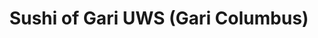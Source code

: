 ---
layout: place
title: Sushi of Gari UWS (Gari Columbus)
permalink: /new-york/new-york/sushi-of-gari-uws-gari-columbus.html
stateAbbr: NY
stateName: New York
cityName: New York
seo:
  type: restaurant
  links: https://www.sushiofgari.com/
place_id: ChIJRf0k0Y5YwokR7hh2IBTl3LY
photos:
  - name: >-
      places/ChIJRf0k0Y5YwokR7hh2IBTl3LY/photos/AeeoHcLMGI-YNaf_AKUmkrV3idZQi_Vj2AvuqbktFG3E5E_lQ8aHdBBAx_r7L9T6C5XZ0Hs06HUakh-pwIy4ZlogVtGG8Y6T5oVkvLMMJvb-rHBli42mxHnvGkbY5Wwj-37i7DukfA17I--J-Jrrp982m8Wd_08ITfg0jFcSBkun05L1LbrWmQDmA0s5sXckONx6rHad-ITS-6so19OmUK9sMr9lSkZrbquNphsBEsmSmbJUyHATCUeWrwUoI878v9cOH0DJ2qvvcdnms9Pd-SBCfUr4s6QvZse55ydJ_nQfhLvwEA
    widthPx: 4256
    heightPx: 2832
    authorAttributions:
      - displayName: Sushi of Gari UWS (Gari Columbus)
        uri: https://maps.google.com/maps/contrib/114663708796598387293
        photoUri: >-
          https://lh3.googleusercontent.com/a-/ALV-UjUqs4RwAJAwcWXw6HCqqKfvVWpfXVdgfZ5d7yFX-TdM92apN5o=s100-p-k-no-mo
    flagContentUri: >-
      https://www.google.com/local/imagery/report/?cb_client=maps_api_places.places_api&image_key=!1e10!2sAF1QipOkg5VSf49f67ZKr0Wkd-t8su1PIpEGLbKcBN8h&hl=en-US
    googleMapsUri: >-
      https://www.google.com/maps/place//data=!3m4!1e2!3m2!1sAF1QipOkg5VSf49f67ZKr0Wkd-t8su1PIpEGLbKcBN8h!2e10!4m2!3m1!1s0x89c2588ed124fd45:0xb6dce514207618ee
  - name: >-
      places/ChIJRf0k0Y5YwokR7hh2IBTl3LY/photos/AeeoHcKQoA9Oq9f4OJkDiwH_ep8IH8SNL8XlrchJFYnv-27_QusqfKzDprUEKg3SQg1RITAS1l6rIIRekoHUijAxOgV7tIhPo98k0UYSFXuYX8OFFpzEKQbZL7Kpc9h1JdGqWAzqL0K20AReX4sIHvwuQDtKH7ezIY8ul7yQ1qa_y_QPe-xbBW56zvTKu0QSX3BBSYY4Ze7MN8YQp4zaFK3UFx7rmcDVR7nEwQh-nuE8_6RlDP_s8ymjw9eEuN4NerektfBXqkUTUUk_dGAEV_p0dy4nZEGqhZtuSdqnKKpIv_hC7g
    widthPx: 4800
    heightPx: 3200
    authorAttributions:
      - displayName: Sushi of Gari UWS (Gari Columbus)
        uri: https://maps.google.com/maps/contrib/114663708796598387293
        photoUri: >-
          https://lh3.googleusercontent.com/a-/ALV-UjUqs4RwAJAwcWXw6HCqqKfvVWpfXVdgfZ5d7yFX-TdM92apN5o=s100-p-k-no-mo
    flagContentUri: >-
      https://www.google.com/local/imagery/report/?cb_client=maps_api_places.places_api&image_key=!1e10!2sAF1QipPzW0xKwFR1eHzjEynbzOosAQjHHhEAvft0BqPf&hl=en-US
    googleMapsUri: >-
      https://www.google.com/maps/place//data=!3m4!1e2!3m2!1sAF1QipPzW0xKwFR1eHzjEynbzOosAQjHHhEAvft0BqPf!2e10!4m2!3m1!1s0x89c2588ed124fd45:0xb6dce514207618ee
  - name: >-
      places/ChIJRf0k0Y5YwokR7hh2IBTl3LY/photos/AeeoHcKPOlYw_eGQjdjqgIzHEZhF-tMjnowVlP6qVQn6LmmWJtpCefQcYdKWvwhQhqmMP_G5gJnE4Q4UtmGTQGi8l_pRCtt-QbspaAIHv61HbDTlSean_ScphHujRoobj5PiSdl3uukOasJ1e1BUv8FIOoJEj6OFava_rSJJGom_TofUlgUiRVP7sRqEE3IHdnrjAmbC20NIdDQyV9WSSbyHSlpfUfr2Fr0Ad2n8lnrnd5PlSoOuCwWyW6eiYo0ycGQvC-oYn3Kf4HI6vI_oCxquY3uQlw-z2CAF-wYXphS9990zMCJENbuIEn5eaF_MAdC-KbIwzIyGzNVwbyVLA22lNWgiTgWFky59DowpyrbiByfrJ_GyIeaLZJnum8iMWUw3CeDZe9D2anfhfogz0AoL36PkzqLbLyYqFgpSufdn0hW4zA
    widthPx: 2889
    heightPx: 2088
    authorAttributions:
      - displayName: eric yao
        uri: https://maps.google.com/maps/contrib/118014977860554301223
        photoUri: >-
          https://lh3.googleusercontent.com/a-/ALV-UjVRn-ZTlxD_hsC43sJKZog232ndoEULj3H1YUjPdmr6PzQKwpY=s100-p-k-no-mo
    flagContentUri: >-
      https://www.google.com/local/imagery/report/?cb_client=maps_api_places.places_api&image_key=!1e10!2sCIHM0ogKEICAgICLi4urUA&hl=en-US
    googleMapsUri: >-
      https://www.google.com/maps/place//data=!3m4!1e2!3m2!1sCIHM0ogKEICAgICLi4urUA!2e10!4m2!3m1!1s0x89c2588ed124fd45:0xb6dce514207618ee
  - name: >-
      places/ChIJRf0k0Y5YwokR7hh2IBTl3LY/photos/AeeoHcIoMlUohhGFIBi68SkPvAPg448j7zsjIHxMqV9am9LDOkp05yJTyBISjPdOMEFihxAntiv_9NC_vxs3oAqgsh10vzEChF8UbYxtaHpnIhvgzO_aeY_7_UWiaW2MROml8zWd2oyFlvHtZRF2kfXNJh-he48gvW7q_Ft4CwN-YC6eInNnxhLWaKYg4ahWjWuSwpJaO9HoNnraMol6K9CNeGJnAYzSAA11UYa2K8Mdq8ViFk3R1W1hwXRN-d-TVCLrwlNdoNBBzsFiD_1XjNQgc8WO4scvZOr3FUhZtIMQm4UNsw
    widthPx: 1920
    heightPx: 1280
    authorAttributions:
      - displayName: Sushi of Gari UWS (Gari Columbus)
        uri: https://maps.google.com/maps/contrib/114663708796598387293
        photoUri: >-
          https://lh3.googleusercontent.com/a-/ALV-UjUqs4RwAJAwcWXw6HCqqKfvVWpfXVdgfZ5d7yFX-TdM92apN5o=s100-p-k-no-mo
    flagContentUri: >-
      https://www.google.com/local/imagery/report/?cb_client=maps_api_places.places_api&image_key=!1e10!2sAF1QipMqR2yJzeE0qumIvO-JHtZ3xuyfvqryqxfmInme&hl=en-US
    googleMapsUri: >-
      https://www.google.com/maps/place//data=!3m4!1e2!3m2!1sAF1QipMqR2yJzeE0qumIvO-JHtZ3xuyfvqryqxfmInme!2e10!4m2!3m1!1s0x89c2588ed124fd45:0xb6dce514207618ee
  - name: >-
      places/ChIJRf0k0Y5YwokR7hh2IBTl3LY/photos/AeeoHcJZ0TOCjXxPy08lSbWrdMEMXDU09-8u-5lz_y6HfbCsowuhlcv_XfYniZxDySfx7nIAflQuhmFWGufcTXb8N1mHXIaZ5EsgA5IyvUIhGyE-3ZPLu1HdGjhCYukHuhiRKp474u5wRZv2lT2cu56JCyt3jVLeZ-VDKztPbm1mKjabgOxQlYMxfnDEd1JmKFWrQS2uV1v383XziTWCEICsvnDTmds2QWZCyhpZT0HKfDGIf-TbKJBI9HDWD-CR1dzswZQexoE5xdxtBHonScaDVD3mNGT7V7k8JUkYmC-6CH7HlUY8XfIo_oF6jkCdhAKuC7oIIk2DoVocbJdzFFjYyF-5x2pXvbmd5d6nUHbnEKo8cbqw79E41sramebAkF68onQZ0GLiw07BmSLLJ9j9cDw9aEtcWgm0v35FW_BOKU9OwmOX
    widthPx: 3600
    heightPx: 4800
    authorAttributions:
      - displayName: Zo
        uri: https://maps.google.com/maps/contrib/100727195064938544445
        photoUri: >-
          https://lh3.googleusercontent.com/a-/ALV-UjVQf8jn_QQFVeV6ScENZIDrWNvJ9inR6j_5c7OXDv2jymwz2sdbpw=s100-p-k-no-mo
    flagContentUri: >-
      https://www.google.com/local/imagery/report/?cb_client=maps_api_places.places_api&image_key=!1e10!2sCIHM0ogKEICAgID_497n3QE&hl=en-US
    googleMapsUri: >-
      https://www.google.com/maps/place//data=!3m4!1e2!3m2!1sCIHM0ogKEICAgID_497n3QE!2e10!4m2!3m1!1s0x89c2588ed124fd45:0xb6dce514207618ee
  - name: >-
      places/ChIJRf0k0Y5YwokR7hh2IBTl3LY/photos/AeeoHcJ-OmhBiViTlK_pukxKQf-RCv_X3hunin4kqd9oorJfo4rPwTg_9D3QwWXQVPNs9vq5wD6wN3RacD4wkdQickrIJylSf3tDM0t3lWp9UK4CzXVV9JB3YS8LxHgo-Fgz2WaMXuoUj-j53LCcDLCA4vwEOWfS_sOkjZNX7UwmHnSy5Yqms3DVci3_xmlfS_r-kLO6OBlFfgLeviLczITueIkyEMdt-UJFYYQJXrSa0F8l_vpW-7tqVOOy0JiuOyDeKbg7d2G-LUKMhlsMvlslVORUS1RFbmejrU9G0kdcOeMbZA
    widthPx: 1920
    heightPx: 1279
    authorAttributions:
      - displayName: Sushi of Gari UWS (Gari Columbus)
        uri: https://maps.google.com/maps/contrib/114663708796598387293
        photoUri: >-
          https://lh3.googleusercontent.com/a-/ALV-UjUqs4RwAJAwcWXw6HCqqKfvVWpfXVdgfZ5d7yFX-TdM92apN5o=s100-p-k-no-mo
    flagContentUri: >-
      https://www.google.com/local/imagery/report/?cb_client=maps_api_places.places_api&image_key=!1e10!2sAF1QipORf8OvKJRHkAWr6mdX_lLoEWsvkk2kSZ8M6E7S&hl=en-US
    googleMapsUri: >-
      https://www.google.com/maps/place//data=!3m4!1e2!3m2!1sAF1QipORf8OvKJRHkAWr6mdX_lLoEWsvkk2kSZ8M6E7S!2e10!4m2!3m1!1s0x89c2588ed124fd45:0xb6dce514207618ee
  - name: >-
      places/ChIJRf0k0Y5YwokR7hh2IBTl3LY/photos/AeeoHcKp0zmfUvFCShpluAmt4YUvlfA0ge2ojmO8AGZNkywBbxcyyy_mCJycof_flFgj_SYtMy4AYoi_hLasxAxxVqpHUIdet_Ijcd4wTOaYTuCnKMtDKtyJS6uq-blbmew1wcO5a8WZaEBLaHQlYBhgdp6qrQSunshCxl1oOzZLk4grSipv0SeFEsK21tNKkELije7_CsTJr6G26ji-dsCVTBryetJ59R8MghjTMEV3F3bSNjd7kjzi_Tu8Cq5d0EbhxAO-lRx-v5JDVfBqGYwbucXmbVA9hhIhRU5ZAKwUlva5xuExAbHkp6ulZJc9tTz7n-mEJfN92x1XSP-yUwXmEYexS-rBamKTpcMPH5Cd7W_TajUMhhBOKDiqGRZ5MM_WhwprbNIYC_MO0QlWp6otLjslVo25lQyHQjTYYXyzXLq_6w
    widthPx: 3990
    heightPx: 2722
    authorAttributions:
      - displayName: A R
        uri: https://maps.google.com/maps/contrib/111284359176118678160
        photoUri: >-
          https://lh3.googleusercontent.com/a-/ALV-UjVsXReEujsp6b6jjTiRXAPLSJY_at9K9IORl7fprgzUz2IwSVl8Fg=s100-p-k-no-mo
    flagContentUri: >-
      https://www.google.com/local/imagery/report/?cb_client=maps_api_places.places_api&image_key=!1e10!2sCIHM0ogKEICAgIDLvZijEw&hl=en-US
    googleMapsUri: >-
      https://www.google.com/maps/place//data=!3m4!1e2!3m2!1sCIHM0ogKEICAgIDLvZijEw!2e10!4m2!3m1!1s0x89c2588ed124fd45:0xb6dce514207618ee
  - name: >-
      places/ChIJRf0k0Y5YwokR7hh2IBTl3LY/photos/AeeoHcL5JK-gj8JuVHV4N1yNdPhOdHeMAKaoJ-TwQyqZbAsVNfmZ8hkDALqpR08CTNHyZD2Z5XTX1Y7gAgxIVQfY9GIN_D9c5VULJeCoc1WrzgT_JokQP73heKHMrfba26cOgLG4tWqqfqju2EDJUwG3bCiAznMHCyHEymXk1dnyemOoGITZsVqgZK3or0kg_SyDbs_YSw26qa7EIfTmEitOd3n5uV8oHJVnRGHrKv8O3Xlgna_f51HYERhaIEgWbFNOLufgFLSuaWn-8kv1mxok-07T5n1Sj2w98h0-xs2SApRX5Oia-zlW-PfJLuzSPn3p5QzSt9hsDzw6DIDh00hCrE_6NfAnfgQFbVdaRnVLMq0TJCleHn5LQGSWRNMNLcVF1YZimVugnhGrDtNQ5iWtRuZqWLFYvlLKjYRKQZ5vuGfFzw
    widthPx: 3024
    heightPx: 4032
    authorAttributions:
      - displayName: Steven Buchbinder
        uri: https://maps.google.com/maps/contrib/113816940528446301194
        photoUri: >-
          https://lh3.googleusercontent.com/a-/ALV-UjWSTQELSTwqJ-LFceSc_klY7VYQUZti16_bdUyxLppLwqC40L68=s100-p-k-no-mo
    flagContentUri: >-
      https://www.google.com/local/imagery/report/?cb_client=maps_api_places.places_api&image_key=!1e10!2sCIHM0ogKEICAgIC6z5CKBA&hl=en-US
    googleMapsUri: >-
      https://www.google.com/maps/place//data=!3m4!1e2!3m2!1sCIHM0ogKEICAgIC6z5CKBA!2e10!4m2!3m1!1s0x89c2588ed124fd45:0xb6dce514207618ee
  - name: >-
      places/ChIJRf0k0Y5YwokR7hh2IBTl3LY/photos/AeeoHcKclszMWUmzxVJLoSJySGRmsoj7MWi2lWwRJTbUwxtbWHbHQ_96QcMkf_HC_Qbay21Ua0MRHgFYc3-xtjM0Gv0LL0ZDcBQ_anHTucFEkGCA2AVMb0-XpJmR_IeuwVtSRg7RqBAes0Asqx5nZvZbMnPEDA1iC99zN7_K4mSwCyc0cdxTqTvF-kbyG4OaWauS--E7D4DMyhaxhFVRywvsuWRmACw89iJosP7-Zvw0tzeX8pJSFSvLNa3UOw5zQl2vj_nK1T69A9rwRLgzt5Xj2pjYPzYLrB0gISvF2ReJeFkM3YTX6FphqRacLHuzTzmGBq6AUMHBfpzb6JJsSys86gb6bs48gdbcwTFvSMVEEMpZjJ3ymBCr0WAKRpCndtdY_MWj7IEpe9OcGctw5_CA_3TYQXkOnqkFieuzLYhMEhc9S7s
    widthPx: 3600
    heightPx: 4800
    authorAttributions:
      - displayName: Monika Philippides
        uri: https://maps.google.com/maps/contrib/100205851087346806929
        photoUri: >-
          https://lh3.googleusercontent.com/a/ACg8ocI9gUYmO4jjesC8MedcI5fisMm_o3SXVJtQbbqBM_JxNtq6zg=s100-p-k-no-mo
    flagContentUri: >-
      https://www.google.com/local/imagery/report/?cb_client=maps_api_places.places_api&image_key=!1e10!2sCIHM0ogKEICAgICv7PWfxwE&hl=en-US
    googleMapsUri: >-
      https://www.google.com/maps/place//data=!3m4!1e2!3m2!1sCIHM0ogKEICAgICv7PWfxwE!2e10!4m2!3m1!1s0x89c2588ed124fd45:0xb6dce514207618ee
  - name: >-
      places/ChIJRf0k0Y5YwokR7hh2IBTl3LY/photos/AeeoHcLK-e4ghfUSccwUKUHiowFysXtEciOe8Vsy0RlViQau4c7mdpVO1_Z2oFvjpQz-u9sOAktJiGVfOXhXRJzI0Dmbc6rdZXD8lHsmSIMeUwInogzfhj2qXAu9M3wI186B737KZOiDRRL80ISKwZ9p9dekSf_2QmOI2QGI8ALVsGm5boE_JoTtMbcZRh4-bg26Bghcw5iZfngK5N1dr-ydcdWbiVwl0KwKHOEpsxZSXL7-8VlY4Sxjxk5h_41ZVYUfCKruChpZhpE-auuoesTC7YafGPVBK8HZKnus-vLLNUNjow
    widthPx: 1920
    heightPx: 1279
    authorAttributions:
      - displayName: Sushi of Gari UWS (Gari Columbus)
        uri: https://maps.google.com/maps/contrib/114663708796598387293
        photoUri: >-
          https://lh3.googleusercontent.com/a-/ALV-UjUqs4RwAJAwcWXw6HCqqKfvVWpfXVdgfZ5d7yFX-TdM92apN5o=s100-p-k-no-mo
    flagContentUri: >-
      https://www.google.com/local/imagery/report/?cb_client=maps_api_places.places_api&image_key=!1e10!2sAF1QipON6nEbbhp2NR6LtGGCLqiDKP3wZBMVPtOIFiZB&hl=en-US
    googleMapsUri: >-
      https://www.google.com/maps/place//data=!3m4!1e2!3m2!1sAF1QipON6nEbbhp2NR6LtGGCLqiDKP3wZBMVPtOIFiZB!2e10!4m2!3m1!1s0x89c2588ed124fd45:0xb6dce514207618ee
address: 370 Columbus Ave, New York, NY 10024, USA
street: 370 Columbus Ave
city: New York
state: NY
zip: '10024'
country: USA
neighborhood: null
latitude: '40.781171'
longitude: '-73.976340'
accessibility_options:
  wheelchairAccessibleParking: false
  wheelchairAccessibleEntrance: true
  wheelchairAccessibleRestroom: true
  wheelchairAccessibleSeating: true
business_status: OPERATIONAL
name: Sushi of Gari UWS (Gari Columbus)
google_maps_links:
  directionsUri: >-
    https://www.google.com/maps/dir//''/data=!4m7!4m6!1m1!4e2!1m2!1m1!1s0x89c2588ed124fd45:0xb6dce514207618ee!3e0
  placeUri: https://maps.google.com/?cid=13176658484385945838
  writeAReviewUri: >-
    https://www.google.com/maps/place//data=!4m3!3m2!1s0x89c2588ed124fd45:0xb6dce514207618ee!12e1
  reviewsUri: >-
    https://www.google.com/maps/place//data=!4m4!3m3!1s0x89c2588ed124fd45:0xb6dce514207618ee!9m1!1b1
  photosUri: >-
    https://www.google.com/maps/place//data=!4m3!3m2!1s0x89c2588ed124fd45:0xb6dce514207618ee!10e5
primary_type: Sushi Restaurant
opening_hours:
  regular: null
  current: null
secondary_opening_hours:
  regular:
    weekdayDescriptions: null
    type: null
  current:
    weekdayDescriptions: null
    type: null
phone: (212) 362-4816
price_level: PRICE_LEVEL_VERY_EXPENSIVE
price_range: $100 &ndash; & up
rating: '4.5'
rating_count: 0
website: https://www.sushiofgari.com/
description: >-
  Experience the Finer Points$$$Sushi of Gari UWS in New York, NY, stands out as
  a refined spot for sushi lovers seeking high-quality Japanese cuisine in an
  elegant atmosphere. This upscale venue specializes in omakase dining, where
  expertly crafted dishes highlight fresh ingredients and creative
  presentations, paired with a selection of sake, beer, and wine to enhance the
  meal. The minimalist design creates an intimate setting that's perfect for
  enjoying top-rated sushi options, making it a go-to choice for those exploring
  the best sushi restaurants in the area. Accessibility features like
  wheelchair-friendly entrances and seating add to the welcoming vibe, ensuring
  a comfortable visit for all. With its focus on authentic flavors and
  thoughtful details, it's an ideal destination for anyone craving premium
  Japanese fare nearby.
generative_summary: >-
  Experience the Finer Points$$$Sushi of Gari UWS in New York, NY, stands out as
  a refined spot for sushi lovers seeking high-quality Japanese cuisine in an
  elegant atmosphere. This upscale venue specializes in omakase dining, where
  expertly crafted dishes highlight fresh ingredients and creative
  presentations, paired with a selection of sake, beer, and wine to enhance the
  meal. The minimalist design creates an intimate setting that's perfect for
  enjoying top-rated sushi options, making it a go-to choice for those exploring
  the best sushi restaurants in the area. Accessibility features like
  wheelchair-friendly entrances and seating add to the welcoming vibe, ensuring
  a comfortable visit for all. With its focus on authentic flavors and
  thoughtful details, it's an ideal destination for anyone craving premium
  Japanese fare nearby.
generative_disclosure: Summarized by AI using the Grok-3-Mini model.
reviews:
  - name: >-
      places/ChIJRf0k0Y5YwokR7hh2IBTl3LY/reviews/ChZDSUhNMG9nS0VJQ0FnSURfOU5TMlpREAE
    relativePublishTimeDescription: 2 months ago
    rating: 5
    text:
      text: >-
        The Chicken Teriyaki was perfectly cooked—definitely among the best I’ve
        had. The "Sushi Regular," with eight pieces of sushi and one tuna roll,
        was fresh and flavorful, though the wasabi inside was a bit unexpected.
        The seaweed salad was delicious and beautifully presented.

        We were treated to complimentary Konacha tea, though I would have
        preferred it to be served during the meal rather than at the end. The
        service was attentive, and the ambiance was cozy, enhanced by beautiful
        wall art. The only downside was the limited dessert menu.
      languageCode: en
    originalText:
      text: >-
        The Chicken Teriyaki was perfectly cooked—definitely among the best I’ve
        had. The "Sushi Regular," with eight pieces of sushi and one tuna roll,
        was fresh and flavorful, though the wasabi inside was a bit unexpected.
        The seaweed salad was delicious and beautifully presented.

        We were treated to complimentary Konacha tea, though I would have
        preferred it to be served during the meal rather than at the end. The
        service was attentive, and the ambiance was cozy, enhanced by beautiful
        wall art. The only downside was the limited dessert menu.
      languageCode: en
    authorAttribution:
      displayName: Olga NYC
      uri: https://www.google.com/maps/contrib/108238955784398079607/reviews
      photoUri: >-
        https://lh3.googleusercontent.com/a-/ALV-UjUREE0Bm_Xg-EjEAhosz4S3gYap58MLiaAVt3AS-YR_4wXQ9_bW=s128-c0x00000000-cc-rp-mo-ba4
    publishTime: '2025-01-22T01:43:55.776723Z'
    flagContentUri: >-
      https://www.google.com/local/review/rap/report?postId=ChZDSUhNMG9nS0VJQ0FnSURfOU5TMlpREAE&d=17924085&t=1
    googleMapsUri: >-
      https://www.google.com/maps/reviews/data=!4m6!14m5!1m4!2m3!1sChZDSUhNMG9nS0VJQ0FnSURfOU5TMlpREAE!2m1!1s0x89c2588ed124fd45:0xb6dce514207618ee
  - name: >-
      places/ChIJRf0k0Y5YwokR7hh2IBTl3LY/reviews/ChdDSUhNMG9nS0VJQ0FnSURfNDk3bjdRRRAB
    relativePublishTimeDescription: 2 months ago
    rating: 5
    text:
      text: >-
        Beautiful and delicate food, beautiful balanced flavours and authentic.
        Some of the most tender and tasty outside of Japan.


        Cannot understand the negative reviews other than to think they don’t
        know what good quality Japanese food is.
      languageCode: en
    originalText:
      text: >-
        Beautiful and delicate food, beautiful balanced flavours and authentic.
        Some of the most tender and tasty outside of Japan.


        Cannot understand the negative reviews other than to think they don’t
        know what good quality Japanese food is.
      languageCode: en
    authorAttribution:
      displayName: Zo
      uri: https://www.google.com/maps/contrib/100727195064938544445/reviews
      photoUri: >-
        https://lh3.googleusercontent.com/a-/ALV-UjVQf8jn_QQFVeV6ScENZIDrWNvJ9inR6j_5c7OXDv2jymwz2sdbpw=s128-c0x00000000-cc-rp-mo-ba3
    publishTime: '2025-01-26T19:31:28.960493Z'
    flagContentUri: >-
      https://www.google.com/local/review/rap/report?postId=ChdDSUhNMG9nS0VJQ0FnSURfNDk3bjdRRRAB&d=17924085&t=1
    googleMapsUri: >-
      https://www.google.com/maps/reviews/data=!4m6!14m5!1m4!2m3!1sChdDSUhNMG9nS0VJQ0FnSURfNDk3bjdRRRAB!2m1!1s0x89c2588ed124fd45:0xb6dce514207618ee
  - name: >-
      places/ChIJRf0k0Y5YwokR7hh2IBTl3LY/reviews/ChZDSUhNMG9nS0VJQ0FnSURMdlppakF3EAE
    relativePublishTimeDescription: 9 months ago
    rating: 5
    text:
      text: >-
        We have dined at Sushi of Gari on the Upper West Side twice, once in the
        restaurant a long time ago, and then again for takeout tonight. The
        sushi has been great on both occasions. It's not my favorite Japanese in
        Manhattan, but along with Sushi Yasaka, it is definitely the best
        Japanese cuisine on the Upper West Side. Gari is the more formal
        experience while Sushi Yasaka is more laid back. Both places are great.
      languageCode: en
    originalText:
      text: >-
        We have dined at Sushi of Gari on the Upper West Side twice, once in the
        restaurant a long time ago, and then again for takeout tonight. The
        sushi has been great on both occasions. It's not my favorite Japanese in
        Manhattan, but along with Sushi Yasaka, it is definitely the best
        Japanese cuisine on the Upper West Side. Gari is the more formal
        experience while Sushi Yasaka is more laid back. Both places are great.
      languageCode: en
    authorAttribution:
      displayName: A R
      uri: https://www.google.com/maps/contrib/111284359176118678160/reviews
      photoUri: >-
        https://lh3.googleusercontent.com/a-/ALV-UjVsXReEujsp6b6jjTiRXAPLSJY_at9K9IORl7fprgzUz2IwSVl8Fg=s128-c0x00000000-cc-rp-mo-ba8
    publishTime: '2024-06-29T23:03:06.811698Z'
    flagContentUri: >-
      https://www.google.com/local/review/rap/report?postId=ChZDSUhNMG9nS0VJQ0FnSURMdlppakF3EAE&d=17924085&t=1
    googleMapsUri: >-
      https://www.google.com/maps/reviews/data=!4m6!14m5!1m4!2m3!1sChZDSUhNMG9nS0VJQ0FnSURMdlppakF3EAE!2m1!1s0x89c2588ed124fd45:0xb6dce514207618ee
  - name: >-
      places/ChIJRf0k0Y5YwokR7hh2IBTl3LY/reviews/ChZDSUhNMG9nS0VJQ0FnSURGeGV6UUpBEAE
    relativePublishTimeDescription: a year ago
    rating: 4
    text:
      text: >-
        *Okay granted this is partially our fault buttttt - we asked the waiter
        for a recommendation for sake. The waiter provided us 3 small samples to
        try but he did not offer to share the price of the bottle nor did we
        ask. When the bill came, we found out it cost us $220!!! I felt like
        this was dishonest and put a damper on our otherwise wonderful meal.

        Ambiance (5/5): The establishment is pretty small but very organized and
        neat, clean, and welcoming! We were seated next to the chef's table and
        loved watching the preparation right in front of our eyes. The chefs
        worked together seamlessly to prepare the various dishes with special
        garnishes, sauces, and presentation.

        Service (4/5): We were warmly greeted at the door. Warm towels for
        wiping at the beginning of the meal and during the middle course.

        He went out of his way to ask us in advance if we wanted a birthday
        dessert since there was only 2 left in the back so he could reserve it.
        They came out with a sparkler candle for us! Free green tea with the
        dessert.

        Food (5/5): We chose the combo omakase for $180 (4 sashimi & 8 sushi).
        Every single dish was fresh and delicious! Presentation was exceptional
        and the tastes were infused with art.
      languageCode: en
    originalText:
      text: >-
        *Okay granted this is partially our fault buttttt - we asked the waiter
        for a recommendation for sake. The waiter provided us 3 small samples to
        try but he did not offer to share the price of the bottle nor did we
        ask. When the bill came, we found out it cost us $220!!! I felt like
        this was dishonest and put a damper on our otherwise wonderful meal.

        Ambiance (5/5): The establishment is pretty small but very organized and
        neat, clean, and welcoming! We were seated next to the chef's table and
        loved watching the preparation right in front of our eyes. The chefs
        worked together seamlessly to prepare the various dishes with special
        garnishes, sauces, and presentation.

        Service (4/5): We were warmly greeted at the door. Warm towels for
        wiping at the beginning of the meal and during the middle course.

        He went out of his way to ask us in advance if we wanted a birthday
        dessert since there was only 2 left in the back so he could reserve it.
        They came out with a sparkler candle for us! Free green tea with the
        dessert.

        Food (5/5): We chose the combo omakase for $180 (4 sashimi & 8 sushi).
        Every single dish was fresh and delicious! Presentation was exceptional
        and the tastes were infused with art.
      languageCode: en
    authorAttribution:
      displayName: Steph W
      uri: https://www.google.com/maps/contrib/102088329469336680236/reviews
      photoUri: >-
        https://lh3.googleusercontent.com/a-/ALV-UjVjAH5WNOf_h3_BH0KlKjET7LTyUKSxv1SpA76Q3zmGwnJktVw=s128-c0x00000000-cc-rp-mo-ba6
    publishTime: '2023-11-08T17:05:47.527110Z'
    flagContentUri: >-
      https://www.google.com/local/review/rap/report?postId=ChZDSUhNMG9nS0VJQ0FnSURGeGV6UUpBEAE&d=17924085&t=1
    googleMapsUri: >-
      https://www.google.com/maps/reviews/data=!4m6!14m5!1m4!2m3!1sChZDSUhNMG9nS0VJQ0FnSURGeGV6UUpBEAE!2m1!1s0x89c2588ed124fd45:0xb6dce514207618ee
  - name: >-
      places/ChIJRf0k0Y5YwokR7hh2IBTl3LY/reviews/ChdDSUhNMG9nS0VJQ0FnSUNMaTR1cjRBRRAB
    relativePublishTimeDescription: 9 months ago
    rating: 5
    text:
      text: >-
        After nearly 20 years, Gari remains one of our family’s favorite omakase
        places! The fresh fishes, their rice and unique sauces make Gari’s sushi
        among the best. Service is impeccable.
      languageCode: en
    originalText:
      text: >-
        After nearly 20 years, Gari remains one of our family’s favorite omakase
        places! The fresh fishes, their rice and unique sauces make Gari’s sushi
        among the best. Service is impeccable.
      languageCode: en
    authorAttribution:
      displayName: eric yao
      uri: https://www.google.com/maps/contrib/118014977860554301223/reviews
      photoUri: >-
        https://lh3.googleusercontent.com/a-/ALV-UjVRn-ZTlxD_hsC43sJKZog232ndoEULj3H1YUjPdmr6PzQKwpY=s128-c0x00000000-cc-rp-mo-ba4
    publishTime: '2024-06-23T03:45:40.473725Z'
    flagContentUri: >-
      https://www.google.com/local/review/rap/report?postId=ChdDSUhNMG9nS0VJQ0FnSUNMaTR1cjRBRRAB&d=17924085&t=1
    googleMapsUri: >-
      https://www.google.com/maps/reviews/data=!4m6!14m5!1m4!2m3!1sChdDSUhNMG9nS0VJQ0FnSUNMaTR1cjRBRRAB!2m1!1s0x89c2588ed124fd45:0xb6dce514207618ee
review_summary: >-
  Insights from Recent Feedback$$$Visitors often rave about the fresh and
  flavorful sushi at this New York spot, highlighting how the creative twists on
  traditional rolls make every bite memorable and satisfying. Many appreciate
  the attentive service and cozy ambiance that elevate the overall dining
  experience, turning a simple meal into something special. While some mention
  occasional surprises like higher-than-expected prices for drinks, the general
  consensus is that the quality of the food more than makes up for it, with
  authentic tastes that rival the best in the city. Folks enjoy the variety of
  options, from omakase selections to sides like seaweed salad, making it a
  solid pick for groups or date nights. Overall, it's clear that this place
  delivers a reliably enjoyable vibe for sushi enthusiasts looking for a
  standout local option.
review_disclosure: Summarized by AI using the Grok-3-Mini model.
parking_options: null
payment_options:
  acceptsCreditCards: true
  acceptsDebitCards: true
  acceptsCashOnly: false
  acceptsNfc: false
allow_dogs: null
curbside_pickup: false
delivery: true
dine_in: true
good_for_children: false
good_for_groups: null
good_for_sports: false
live_music: false
menu_for_children: false
outdoor_seating: true
reservable: true
restroom: true
serves_beer: true
serves_breakfast: false
serves_brunch: false
serves_cocktails: null
serves_coffee: false
serves_dinner: true
serves_dessert: true
serves_lunch: null
serves_vegetarian_food: false
serves_wine: true
takeout: true
update_category: pro
places_description: >-
  Minimalist branch of a local upscale sushi chain offering creative rolls,
  Japanese fare & sake.

---